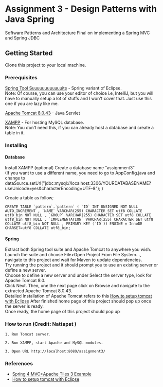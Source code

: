 # Assignment 3 - Design Patterns with Java Spring
Software Patterns and Architecture Final on implementing a Spring MVC and Spring JDBC
## Getting Started
Clone this project to your local machine.
### Prerequisites

[Spring Tool Suuuuuuuuuuuuite](https://spring.io/tools/sts/all) - Spring variant of Eclipse.  
Note: Of course, you can use your editor of choice i.e, IntelliJ, but you will have to manually setup a lot of stuffs and I won't cover that. Just use this one if you are lazy like me.

[Apache Tomcat 8.0.43](https://tomcat.apache.org/download-80.cgi) - Java Servlet
 
[XAMPP](https://www.apachefriends.org/download.html) - For hosting MySQL database.  
Note: You don't need this, if you can already host a database and create a table in it.

### Installing

#### Database
Install XAMPP (optional)
Create a database name "assignment3"  
(If you want to use a different name, you need to go to AppConfig.java and change to
dataSource.setUrl("jdbc:mysql://localhost:3306/YOURDATABASENAME?useUnicode=yes&characterEncoding=UTF-8"); )

Create a table as follow;
```  
CREATE TABLE `pattern`.`pattern` ( `ID` INT UNSIGNED NOT NULL AUTO_INCREMENT , `NAME` VARCHAR(255) CHARACTER SET utf8 COLLATE utf8_bin NOT NULL , `GROUP` VARCHAR(255) CHARACTER SET utf8 COLLATE utf8_bin NOT NULL , `IMPLEMENTATION` VARCHAR(255) CHARACTER SET utf8 COLLATE utf8_bin NOT NULL , PRIMARY KEY (`ID`)) ENGINE = InnoDB CHARSET=utf8 COLLATE utf8_bin;
```

#### Spring
Extract both Spring tool suite and Apache Tomcat to anywhere you wish.  
Launch the suite and choose File>Open Project From File System..., navigate to this project and wait for Maven to update dependencies.  
Try running the project and it should prompt you to use an existing server or define a new server.  
Choose to define a new server and under Select the server type, look for Apache Tomcat 8.0.  
Click Next. Then, one the next page click on Browse and navigate to the extracted Apache Tomcat 8.0.43.  
Detailed Installation of Apache Tomcat refers to this [How to setup tomcat with Eclipse](http://websystique.com/misc/how-to-setup-tomcat-with-eclipse/)
After finished home page of this project should pop up once the server is ready.  
Once ready, the home page of this project should pop up

### How to run (Credit: Nattapat )
    1. Run Tomcat server.

    2. Run XAMPP, start Apache and MySQL modules.

    3. Open URL http://localhost:8080/assignment3/


### References
* [Spring 4 MVC+Apache Tiles 3 Example](http://websystique.com/springmvc/spring-4-mvc-apache-tiles-3-annotation-based-example/)
* [How to setup tomcat with Eclipse](http://websystique.com/misc/how-to-setup-tomcat-with-eclipse/)